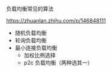 负载均衡常见的算法

https://zhuanlan.zhihu.com/p/146848111

- 随机负载均衡
- 轮询负载均衡
- 最小连接负载均衡
  - 加权比例选择
  - p2c 负载均衡（两种选其一）